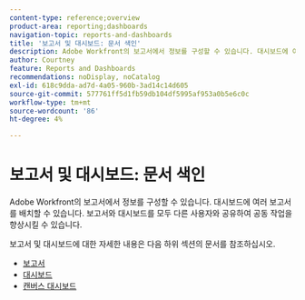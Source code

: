 ```yaml
---
content-type: reference;overview
product-area: reporting;dashboards
navigation-topic: reports-and-dashboards
title: '보고서 및 대시보드: 문서 색인'
description: Adobe Workfront의 보고서에서 정보를 구성할 수 있습니다. 대시보드에 여러 보고서를 배치할 수 있습니다. 보고서와 대시보드를 모두 다른 사용자와 공유하여 공동 작업을 향상시킬 수 있습니다.
author: Courtney
feature: Reports and Dashboards
recommendations: noDisplay, noCatalog
exl-id: 618c9dda-ad7d-4a05-960b-3ad14c14d605
source-git-commit: 577761ff5d1fb59db104df5995af953a0b5e6c0c
workflow-type: tm+mt
source-wordcount: '86'
ht-degree: 4%

---
```



# 보고서 및 대시보드: 문서 색인

<!--Audited: 01/2024-->

Adobe Workfront의 보고서에서 정보를 구성할 수 있습니다. 대시보드에 여러 보고서를 배치할 수 있습니다. 보고서와 대시보드를 모두 다른 사용자와 공유하여 공동 작업을 향상시킬 수 있습니다.

보고서 및 대시보드에 대한 자세한 내용은 다음 하위 섹션의 문서를 참조하십시오.

* [보고서](../reports-and-dashboards/reports/reports-overview.md)
* [대시보드](../reports-and-dashboards/dashboards/dashboards-overview.md)
* [캔버스 대시보드](../reports-and-dashboards/canvas-dashboards/canvas-dashboards-overview.md)
